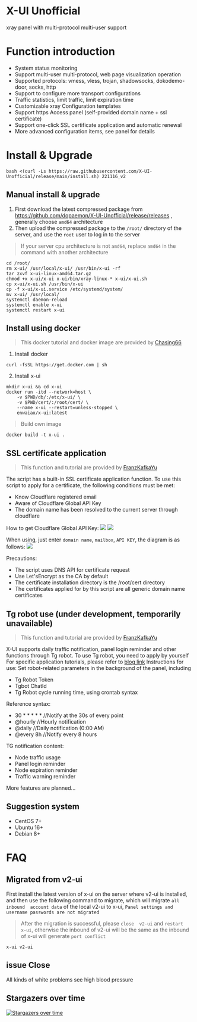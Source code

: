 # X-UI Unofficial

 xray panel with multi-protocol multi-user support

# Function introduction

- System status monitoring
- Support multi-user multi-protocol, web page visualization operation
- Supported protocols: vmess, vless, trojan, shadowsocks, dokodemo-door, socks, http
- Support to configure more transport configurations
-  Traffic statistics, limit traffic, limit expiration time
- Customizable xray Configuration templates
- Support https Access panel (self-provided domain name + ssl certificate)
- Support one-click SSL certificate application and automatic renewal
- More advanced configuration items, see panel for details

# Install & Upgrade

```
bash <(curl -Ls https://raw.githubusercontent.com/X-UI-Unofficial/release/main/install.sh) 221116_v2
```

## Manual install & upgrade

1. First download the latest compressed package from https://github.com/dopaemon/X-UI-Unofficial/release/releases , generally choose `amd64` architecture
2. Then upload the compressed package to the  `/root/` directory of the server, and use the  `root` user to log in to the server

> If your server cpu  architecture is not  `amd64`, replace  `amd64` in the command with another architecture

```
cd /root/
rm x-ui/ /usr/local/x-ui/ /usr/bin/x-ui -rf
tar zxvf x-ui-linux-amd64.tar.gz
chmod +x x-ui/x-ui x-ui/bin/xray-linux-* x-ui/x-ui.sh
cp x-ui/x-ui.sh /usr/bin/x-ui
cp -f x-ui/x-ui.service /etc/systemd/system/
mv x-ui/ /usr/local/
systemctl daemon-reload
systemctl enable x-ui
systemctl restart x-ui
```

## Install using docker

> This docker tutorial and  docker image are provided by [Chasing66](https://github.com/Chasing66)

1. Install docker

```shell
curl -fsSL https://get.docker.com | sh
```

2. Install x-ui

```shell
mkdir x-ui && cd x-ui
docker run -itd --network=host \
    -v $PWD/db/:/etc/x-ui/ \
    -v $PWD/cert/:/root/cert/ \
    --name x-ui --restart=unless-stopped \
    enwaiax/x-ui:latest
```

> Build  own image

```shell
docker build -t x-ui .
```

## SSL certificate application

> This function and tutorial are provided by [FranzKafkaYu](https://github.com/FranzKafkaYu)

The script has a built-in SSL certificate application function. To use this script to apply for a certificate, the following conditions must be met:

- Know Cloudflare registered email
- Aware of Cloudflare Global API Key
- The domain name has been resolved to the current server through cloudflare

How to get Cloudflare Global API Key:
    ![](media/bda84fbc2ede834deaba1c173a932223.png)
    ![](media/d13ffd6a73f938d1037d0708e31433bf.png)

When using, just enter  `domain name`, `mailbox`, `API KEY`, the diagram is as follows:
        ![](media/2022-04-04_141259.png)

Precautions:

- The script uses DNS API for certificate request
- Use Let'sEncrypt as the CA by default
- The certificate installation directory is the /root/cert directory
- The certificates applied for by this script are all generic domain name certificates

## Tg robot use (under development, temporarily unavailable)

> This function and tutorial are provided by [FranzKafkaYu](https://github.com/FranzKafkaYu)

X-UI supports daily traffic notification, panel login reminder and other functions through Tg robot. To use Tg robot, you need to apply by yourself
For specific application tutorials, please refer to [blog link](https://coderfan.net/how-to-use-telegram-bot-to-alarm-you-when-someone-login-into-your-vps.html)
Instructions for use: Set robot-related parameters in the background of the panel, including

- Tg Robot Token
- Tgbot ChatId
- Tg Robot cycle running time, using crontab syntax

Reference syntax:
- 30 * * * * * //Notify at the 30s of every point
- @hourly      //Hourly notification
- @daily       //Daily notification (0:00 AM)
- @every 8h    //Notify every 8 hours

TG notification content:
- Node traffic usage
- Panel login reminder
- Node expiration reminder
- Traffic warning reminder

More features are planned...
## Suggestion system

- CentOS 7+
- Ubuntu 16+
- Debian 8+

# FAQ

## Migrated from  v2-ui 

First install the latest version of  x-ui on the server where  v2-ui  is installed, and then use the following command to migrate, which will migrate  `all  inbound  account data` of the local  v2-ui  to  x-ui, `Panel settings and username passwords are not migrated`

> After the migration is successful, please `close  v2-ui` and  `restart  x-ui`, otherwise the  inbound  of  v2-ui  will be the same as the  inbound  of  x-ui    will generate   `port conflict`

```
x-ui v2-ui
```

## issue Close

All kinds of white problems see high blood pressure

## Stargazers over time

[![Stargazers over time](https://starchart.cc/X-UI-Unofficial/x-ui.svg)](https://starchart.cc/X-UI-Unofficial/x-ui)

